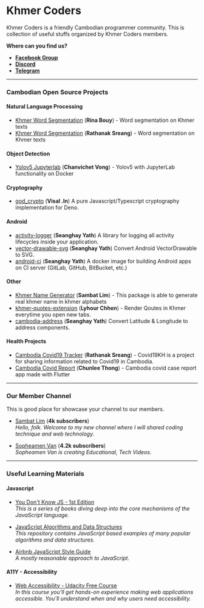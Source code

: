 # Khmer Coders

Khmer Coders is a friendly Cambodian programmer community. This is collection of useful stuffs organized by Khmer Coders members.

**Where can you find us?**
- [**Facebook Group**](https://www.facebook.com/groups/1104437376352783)
- [**Discord**](https://discordapp.com/invite/aebeNTE)
- [**Telegram**](https://t.me/KhmerCoders)

---

### Cambodian Open Source Projects

#### Natural Language Processing
- [Khmer Word Segmentation](https://github.com/rinabuoy/KhmerNLP) (**Rina Bouy**) - Word segmentation on Khmer texts
- [Khmer Word Segmentation](https://github.com/RathanakSreang/KhmerWordSegmentation) (**Rathanak Sreang**) - Word segmentation on Khmer texts

#### Object Detection
- [Yolov5 Jupyterlab](https://github.com/NanoCode012/yolov5-jupyterlab) (**Chanvichet Vong**) - Yolov5 with JupyterLab functionality on Docker

#### Cryptography
- [god_crypto](https://github.com/invisal/god_crypto) (**Visal .In**) A pure Javascript/Typescript cryptography implementation for Deno.


#### Android

- [activity-logger](https://github.com/seanghay/activity-logger) (**Seanghay Yath**) A library for logging all activity lifecycles inside your application.
- [vector-drawable-svg](https://github.com/seanghay/vector-drawable-svg) (**Seanghay Yath**) Convert Android VectorDrawable to SVG.
- [android-ci](https://github.com/seanghay/android-ci) (**Seanghay Yath**) A docker image for building Android apps on CI server (GitLab, GitHub, BitBucket, etc.)

#### Other

- [Khmer Name Generator](https://github.com/sambatlim/khmer-name-generator) (**Sambat Lim**) - This package is able to generate real khmer name in khmer alphabets
- [khmer-quotes-extension](https://github.com/LyhourChhen/khmer-quotes-extension) (**Lyhour Chhen**) - Render Qoutes in Khmer everytime you open new tabs.
- [cambodia-address](https://github.com/pigeon-media/cambodia-address) (**Seanghay Yath**) Convert Latitude & Longitude to address components.

#### Health Projects
- [Cambodia Covid19 Tracker](https://github.com/RathanakSreang/cambodia-covid19-tracker) (**Rathanak Sreang**) - Covid19KH is a project for sharing information related to Covid19 in Cambodia.
- [Cambodia Covid Report](https://github.com/chunlee-thong/kh_covid_report) (**Chunlee Thong**) - Cambodia covid case report app made with Flutter
----

### Our Member Channel

This is good place for showcase your channel to our members.

- [Sambat Lim](https://www.youtube.com/channel/UCs4y2CueccxT6ZmAAlZkBNQ) (**4k subscribers**)
<br />*Hello, folk. Welcome to my new channel where I will shared coding technique and web technology.*

- [Sopheamen Van](https://www.youtube.com/channel/UCUwKif7EmAe5aS7IjsUMlCw) (**4.2k subscribers**)
<br />*Sopheamen Van is creating Educational, Tech Videos.*

---

### Useful Learning Materials

#### Javascript

- [You Don't Know JS - 1st Edition](https://github.com/getify/You-Dont-Know-JS/tree/1st-ed)
<br />*This is a series of books diving deep into the core mechanisms of the JavaScript language.*

- [JavaScript Algorithms and Data Structures](https://github.com/trekhleb/javascript-algorithms)
<br />*This repository contains JavaScript based examples of many popular algorithms and data structures.*

- [Airbnb JavaScript Style Guide](https://github.com/airbnb/javascript)
<br />*A mostly reasonable approach to JavaScript.*

#### A11Y - Accessibility

- [Web Accessibility - Udacity Free Course](https://www.udacity.com/course/web-accessibility--ud891)
<br />*In this course you’ll get hands-on experience making web applications accessible. You’ll understand when and why users need accessibility.*
